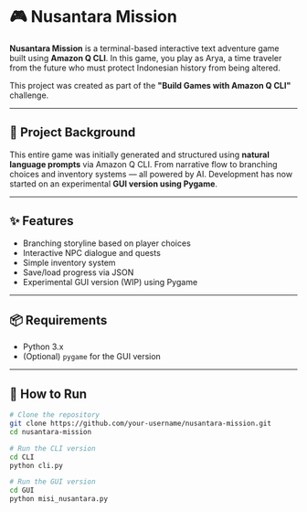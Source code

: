 # 🎮 Nusantara Mission

**Nusantara Mission** is a terminal-based interactive text adventure game built using **Amazon Q CLI**. In this game, you play as Arya, a time traveler from the future who must protect Indonesian history from being altered.

This project was created as part of the **"Build Games with Amazon Q CLI"** challenge.

---

## 🧠 Project Background

This entire game was initially generated and structured using **natural language prompts** via Amazon Q CLI. From narrative flow to branching choices and inventory systems — all powered by AI. Development has now started on an experimental **GUI version using Pygame**.

---

## ✨ Features

- Branching storyline based on player choices
- Interactive NPC dialogue and quests
- Simple inventory system
- Save/load progress via JSON
- Experimental GUI version (WIP) using Pygame

---

## 📦 Requirements

- Python 3.x
- (Optional) `pygame` for the GUI version

---

## 🚀 How to Run

```bash
# Clone the repository
git clone https://github.com/your-username/nusantara-mission.git
cd nusantara-mission

# Run the CLI version
cd CLI
python cli.py

# Run the GUI version
cd GUI
python misi_nusantara.py
